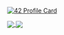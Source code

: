
[![42 Profile Card](https://1337-readme.vercel.app/api/profile?cursus=42cursus&dark=true&login=mannouao)](https://github.com/mannouao/1337-readme)

<a href="https://github.com/KernelOverseer?tab=repositories">
  <img align="center" src="https://github-readme-stats.vercel.app/api/top-langs/?username=Mustapha-Nawawi-T&theme=dark"/>
</a>
<a href="https://github.com/KernelOverseer?tab=repositories">
 <img align="center" src="https://github-readme-stats.vercel.app/api?username=Mustapha-Nawawi-T&line_height=40&show_icons=true&theme=dark">
</a>

